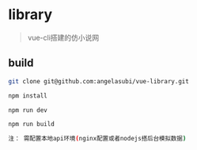 # library

> vue-cli搭建的仿小说网

## build

``` bash
git clone git@github.com:angelasubi/vue-library.git

npm install

npm run dev

npm run build

注： 需配置本地api环境(nginx配置或者nodejs搭后台模拟数据)
